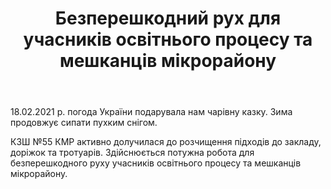 ﻿---
title: Безперешкодний рух для учасників освітнього процесу та мешканців мікрорайону
---

18.02.2021 р. погода України подарувала нам чарівну казку. Зима продовжує сипати пухким снігом.

КЗШ №55 КМР активно долучилася до розчищення підходів до закладу, доріжок та тротуарів. Здійснюється потужна робота для безперешкодного руху учасників освітнього процесу та мешканців мікрорайону.

<slideshow />
